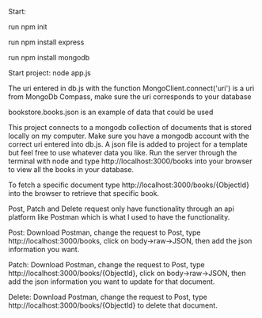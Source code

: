 
Start:

run npm init

run npm install express

run npm install mongodb

Start project: node app.js

The uri entered in db.js with the function MongoClient.connect('uri') is a uri from MongoDb Compass, make sure the uri corresponds to your database

bookstore.books.json is an example of data that could be used



This project connects to a mongodb collection of documents that is stored locally on my computer. Make sure you have a mongodb account with the correct uri entered into db.js. A json file is added to project for a template but feel free to use whatever data you like. Run the server through the terminal with node and type http://localhost:3000/books into your browser to view all the books in your database.

To fetch a specific document type http://localhost:3000/books/{ObjectId} into the browser to retrieve that specific book.

Post, Patch and Delete request only have functionality through an api platform like Postman which is what I used to have the functionality. 

Post:
Download Postman, change the request to Post, type http://localhost:3000/books, click on body->raw->JSON, then add the json information you want.

Patch:
Download Postman, change the request to Post, type http://localhost:3000/books/{ObjectId}, click on body->raw->JSON, then add the json information you want to update for that document.

Delete:
Download Postman, change the request to Post, type http://localhost:3000/books/{ObjectId} to delete that document.
